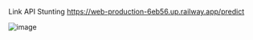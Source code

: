 Link API Stunting
https://web-production-6eb56.up.railway.app/predict

![image](https://github.com/user-attachments/assets/1487eb39-bb13-4a69-b93a-d8ffe9a19200)
